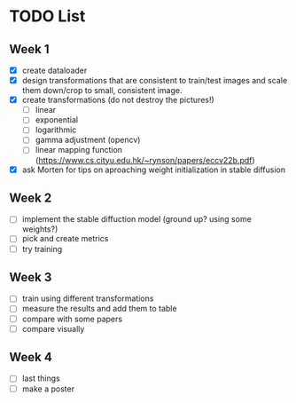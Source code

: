 # TODO List 

## Week 1 
* [X] create dataloader 
* [X] design transformations that are consistent to train/test images and scale them down/crop to small, consistent image. 
* [X] create transformations (do not destroy the pictures!)
    * [ ] linear 
    * [ ] exponential
    * [ ] logarithmic 
    * [ ] gamma adjustment (opencv)
    * [ ] linear mapping function (https://www.cs.cityu.edu.hk/~rynson/papers/eccv22b.pdf)
* [X] ask Morten for tips on aproaching weight initialization in stable diffusion
## Week 2 
* [ ] implement the stable diffuction model (ground up? using some weights?)
* [ ] pick and create metrics   
* [ ] try training

## Week 3 
* [ ] train using different transformations 
* [ ] measure the results and add them to table 
* [ ] compare with some papers
* [ ] compare visually

## Week 4 
* [ ] last things 
* [ ] make a poster 
